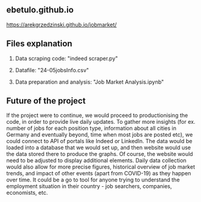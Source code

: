 ## ebetulo.github.io

https://arekgrzedzinski.github.io/jobmarket/

## Files explanation

1. Data scraping code: "indeed scraper.py"  

2. Datafile: "24-05jobsInfo.csv"  

3. Data preparation and analysis: "Job Market Analysis.ipynb"  


## Future of the project

If the project were to continue, we would proceed to productionising the code, in order to provide live daily updates. To gather more insights (for ex. number of jobs for each position type, information about all cities in Germany and eventually beyond, time when most jobs are posted etc), we could connect to API of portals like Indeed or LinkedIn. The data would be loaded into a database that we would set up, and then website would use the data stored there to produce the graphs. Of course, the website would need to be adjusted to display additional elements. Daily data collection would also allow for more precise figures, historical overview of job market trends, and impact of other events (apart from COVID-19) as they happen over time. It could be a go to tool for anyone trying to understand the employment situation in their country - job searchers, companies, economists, etc.

